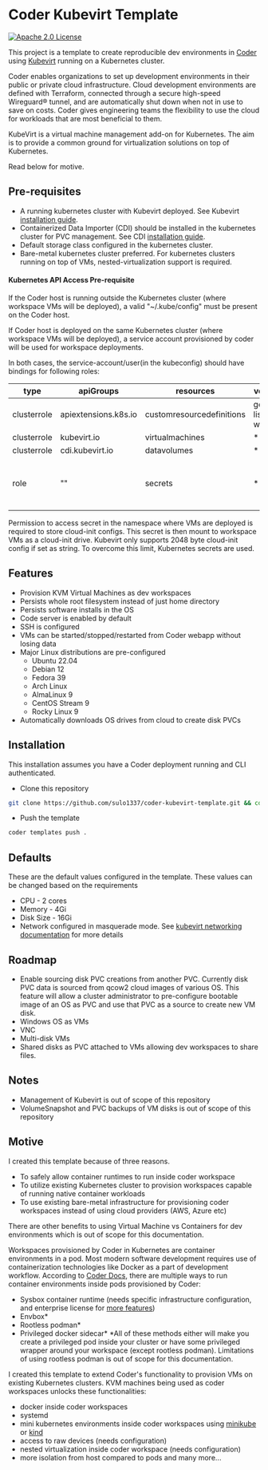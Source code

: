 
# Coder Kubevirt Template
[![Apache 2.0 License](https://img.shields.io/badge/License-Apache%202.0-green.svg)](https://choosealicense.com/licenses/apache-2.0/)

This project is a template to create reproducible dev environments in [Coder](https://github.com/coder/coder) using [Kubevirt](https://github.com/kubevirt/kubevirt) running on a Kubernetes cluster.

Coder enables organizations to set up development environments in their public or private cloud infrastructure. Cloud development environments are defined with Terraform, connected through a secure high-speed Wireguard® tunnel, and are automatically shut down when not in use to save on costs. Coder gives engineering teams the flexibility to use the cloud for workloads that are most beneficial to them.

KubeVirt is a virtual machine management add-on for Kubernetes. The aim is to provide a common ground for virtualization solutions on top of Kubernetes.

Read below for motive.

## Pre-requisites
- A running kubernetes cluster with Kubevirt deployed. See Kubevirt [installation guide](https://kubevirt.io/user-guide/operations/installation).
- Containerized Data Importer (CDI) should be installed in the kubernetes cluster for PVC management. See CDI [installation guide](https://kubevirt.io/user-guide/operations/containerized_data_importer/).
- Default storage class configured in the kubernetes cluster.
- Bare-metal kubernetes cluster preferred. For kubernetes clusters running on top of VMs, nested-virtualization support is required.

#### Kubernetes API Access Pre-requisite
If the Coder host is running outside the Kubernetes cluster (where workspace VMs will be deployed), a valid "~/.kube/config" must be present on the Coder host.

If Coder host is deployed on the same Kubernetes cluster (where workspace VMs will be deployed), a service account provisioned by coder will be used for workspace deployments. 

In both cases, the service-account/user(in the kubeconfig) should have bindings for following roles:

| type        	| apiGroups            	| resources                 	| verbs            	| namespace                                      	|
|-------------	|----------------------	|---------------------------	|------------------	|------------------------------------------------	|
| clusterrole 	| apiextensions.k8s.io 	| customresourcedefinitions 	| get, list, watch 	| -                                              	|
| clusterrole 	| kubevirt.io          	| virtualmachines           	| *                	| -                                              	|
| clusterrole 	| cdi.kubevirt.io      	| datavolumes               	| *                	| -                                              	|
| role        	| ""                   	| secrets                   	| *                	| namespace where workspace VMs will be deployed 	|

Permission to access secret in the namespace where VMs are deployed is required to store cloud-init configs. This secret is then mount to workspace VMs as a cloud-init drive. Kubevirt only supports 2048 byte cloud-init config if set as string. To overcome this limit, Kubernetes secrets are used.

## Features

- Provision KVM Virtual Machines as dev workspaces
- Persists whole root filesystem instead of just home directory
- Persists software installs in the OS
- Code server is enabled by default
- SSH is configured
- VMs can be started/stopped/restarted from Coder webapp without losing data
- Major Linux distributions are pre-configured
    - Ubuntu 22.04
    - Debian 12
    - Fedora 39
    - Arch Linux
    - AlmaLinux 9
    - CentOS Stream 9
    - Rocky Linux 9
- Automatically downloads OS drives from cloud to create disk PVCs

## Installation 
This installation assumes you have a Coder deployment running and CLI authenticated.

- Clone this repository
```sh
git clone https://github.com/sulo1337/coder-kubevirt-template.git && cd coder-kubevirt-template/kubevirt-provisioner
```
- Push the template
```sh
coder templates push .
```

## Defaults
These are the default values configured in the template. These values can be changed based on the requirements

- CPU - 2 cores
- Memory - 4Gi
- Disk Size - 16Gi
- Network configured in masquerade mode. See [kubevirt networking documentation](https://kubevirt.io/user-guide/virtual_machines/interfaces_and_networks/) for more details

## Roadmap
- Enable sourcing disk PVC creations from another PVC. Currently disk PVC data is sourced from qcow2 cloud images of various OS. This feature will allow a cluster administrator to pre-configure bootable image of an OS as PVC and use that PVC as a source to create new VM disk.
- Windows OS as VMs
- VNC 
- Multi-disk VMs 
- Shared disks as PVC attached to VMs allowing dev workspaces to share files.

## Notes
- Management of Kubevirt is out of scope of this repository
- VolumeSnapshot and PVC backups of VM disks is out of scope of this repository


## Motive
I created this template because of three reasons. 
- To safely allow container runtimes to run inside coder workspace
- To utilize existing Kubernetes cluster to provision workspaces capable of running native container workloads
- To use existing bare-metal infrastructure for provisioning coder workspaces instead of using cloud providers (AWS, Azure etc)

There are other benefits to using Virtual Machine vs Containers for dev environments which is out of scope for this documentation.


Workspaces provisioned by Coder in Kubernetes are container environments in a pod. Most modern software development requires use of containerization technologies like Docker as a part of development workflow. According to [Coder Docs](https://coder.com/docs/v2/latest/templates/docker-in-workspaces), there are multiple ways to run container environments inside pods provisioned by Coder:
- Sysbox container runtime (needs specific infrastructure configuration, and enterprise license for [more features](https://github.com/nestybox/sysbox/blob/master/docs/figures/sysbox-features.png))
- Envbox*
- Rootless podman*
- Privileged docker sidecar*
*All of these methods either will make you create a privileged pod inside your cluster or have some privileged wrapper around your workspace (except rootless podman). Limitations of using rootless podman is out of scope for this documentation.

I created this template to extend Coder's functionality to provision VMs on existing Kubernetes clusters. KVM machines being used as coder workspaces unlocks these functionalities:
- docker inside coder workspaces
- systemd
- mini kubernetes environments inside coder workspaces using [minikube](https://github.com/kubernetes/minikube) or [kind](https://github.com/kubernetes-sigs/kind)
- access to raw devices (needs configuration)
- nested virtualization inside coder workspace (needs configuration)
- more isolation from host compared to pods
and many more...